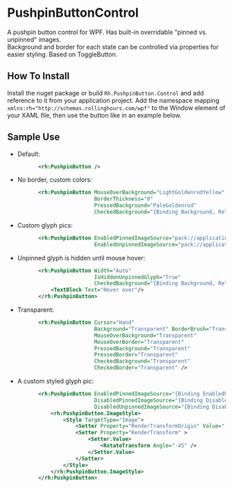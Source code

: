 # PushpinButtonControl
A pushpin button control for WPF. Has built-in overridable "pinned vs. unpinned" images.  
Background and border for each state can be controlled via properties for easier styling. 
Based on ToggleButton.

## How To Install
Install the nuget package or build ```Rh.PushpinButton.Control``` and add reference to it
from your application project. Add the namespace mapping ```xmlns:rh="http://schemas.rollinghours.com/wpf"```
to the Window element of your XAML file, then use the button like in an example below.

## Sample Use
* Default:
```xml
          <rh:PushpinButton />
```
* No border, custom colors:
```xml
          <rh:PushpinButton MouseOverBackground="LightGoldenrodYellow"
                            BorderThickness="0" 
                            PressedBackground="PaleGoldenrod"
                            CheckedBackground="{Binding Background, RelativeSource={RelativeSource Self}}"/>
```
* Custom glyph pics:
```xml
          <rh:PushpinButton EnabledPinnedImageSource="pack://application:,,,/MyApp;component/customPinned.png"
                            EnabledUnpinnedImageSource="pack://application:,,,/MyApp;component/customUnpinned.png" />
```
* Unpinned glyph is hidden until mouse hover:
```xml
          <rh:PushpinButton Width="Auto" 
                            IsHiddenUnpinnedGlyph="True"
                            CheckedBackground="{Binding Background, RelativeSource={RelativeSource Self}}">
              <TextBlock Text="Hover over"/>
          </rh:PushpinButton>
```
* Transparent:
```xml
          <rh:PushpinButton Cursor="Hand" 
                            Background="Transparent" BorderBrush="Transparent"
                            MouseOverBackground="Transparent" 
                            MouseOverBorder="Transparent"
                            PressedBackground="Transparent" 
                            PressedBorder="Transparent"
                            CheckedBackground="Transparent" 
                            CheckedBorder="Transparent" />
```
* A custom styled glyph pic:
```xml
          <rh:PushpinButton EnabledPinnedImageSource="{Binding EnabledUnpinnedImageSource, RelativeSource={RelativeSource Self}}"
                            DisabledPinnedImageSource="{Binding DisabledUnpinnedImageSource, RelativeSource={RelativeSource Self}}"
                            DisabledUnpinnedImageSource="{Binding DisabledUnpinnedImageSource, RelativeSource={RelativeSource Self}}">
              <rh:PushpinButton.ImageStyle>
                  <Style TargetType="Image">
                      <Setter Property="RenderTransformOrigin" Value=".5,.5" />
                      <Setter Property="RenderTransform" >
                          <Setter.Value>
                              <RotateTransform Angle="-45" />
                          </Setter.Value>
                      </Setter>
                  </Style>
              </rh:PushpinButton.ImageStyle>
          </rh:PushpinButton>
```          
